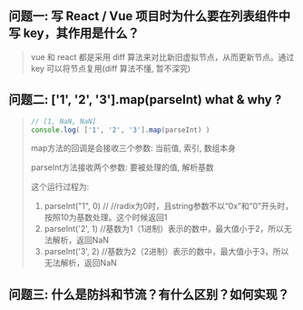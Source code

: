 ## 问题一: 写 React / Vue 项目时为什么要在列表组件中写 key，其作用是什么？

> vue 和 react 都是采用 diff 算法来对比新旧虚拟节点，从而更新节点。通过 key 可以将节点复用(diff 算法不懂, 暂不深究)



## 问题二: ['1', '2', '3'].map(parseInt) what & why ?

> ```javascript
> // [1, NaN, NaN]
> console.log( ['1', '2', '3'].map(parseInt) )
> ```
>
> map方法的回调是会接收三个参数: 当前值, 索引, 数组本身
>
> parseInt方法接收两个参数: 要被处理的值, 解析基数
>
> 这个运行过程为: 
>
> 1. parseInt("1", 0) // //radix为0时，且string参数不以“0x”和“0”开头时，按照10为基数处理。这个时候返回1
> 2.  parseInt('2', 1) //基数为1（1进制）表示的数中，最大值小于2，所以无法解析，返回NaN 
> 3.  parseInt('3', 2) //基数为2（2进制）表示的数中，最大值小于3，所以无法解析，返回NaN 



## 问题三: 什么是防抖和节流？有什么区别？如何实现？

